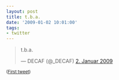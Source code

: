 ```yaml
---
layout: post
title: t.b.a.
date: '2009-01-02 10:01:00'
tags:
- twitter
---
```


<blockquote class="twitter-tweet" data-lang="de"><p lang="und" dir="ltr">t.b.a.</p>&mdash; DECAF (@_DECAF) <a href="https://twitter.com/_DECAF/status/1091348170">2. Januar 2009</a></blockquote> <script async src="//platform.twitter.com/widgets.js" charset="utf-8"></script>

<small>([First tweet](https://twitter.com/_DECAF/status/1091348170))</small>
